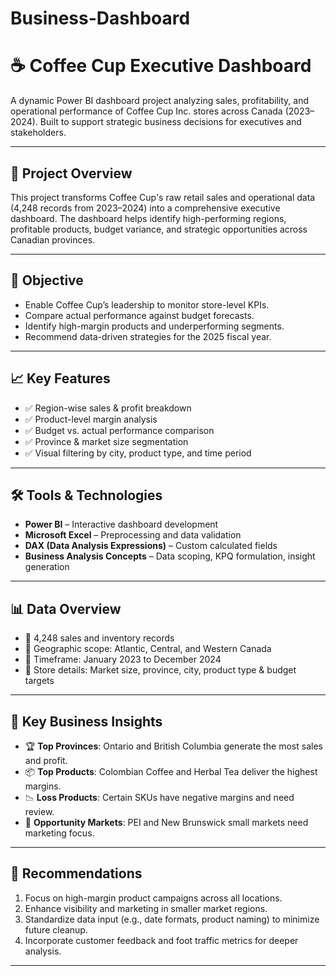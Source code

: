 # Business-Dashboard
# ☕ Coffee Cup Executive Dashboard

A dynamic Power BI dashboard project analyzing sales, profitability, and operational performance of Coffee Cup Inc. stores across Canada (2023–2024). Built to support strategic business decisions for executives and stakeholders.

---

## 📌 Project Overview

This project transforms Coffee Cup's raw retail sales and operational data (4,248 records from 2023–2024) into a comprehensive executive dashboard. The dashboard helps identify high-performing regions, profitable products, budget variance, and strategic opportunities across Canadian provinces.

---

## 🎯 Objective

- Enable Coffee Cup’s leadership to monitor store-level KPIs.
- Compare actual performance against budget forecasts.
- Identify high-margin products and underperforming segments.
- Recommend data-driven strategies for the 2025 fiscal year.

---

## 📈 Key Features

- ✅ Region-wise sales & profit breakdown  
- ✅ Product-level margin analysis  
- ✅ Budget vs. actual performance comparison  
- ✅ Province & market size segmentation  
- ✅ Visual filtering by city, product type, and time period

---

## 🛠️ Tools & Technologies

- **Power BI** – Interactive dashboard development  
- **Microsoft Excel** – Preprocessing and data validation  
- **DAX (Data Analysis Expressions)** – Custom calculated fields  
- **Business Analysis Concepts** – Data scoping, KPQ formulation, insight generation

---

## 📊 Data Overview

- 📁 4,248 sales and inventory records  
- 📍 Geographic scope: Atlantic, Central, and Western Canada  
- 🧾 Timeframe: January 2023 to December 2024  
- 🏪 Store details: Market size, province, city, product type & budget targets

---

## 🧠 Key Business Insights

- 🏆 **Top Provinces**: Ontario and British Columbia generate the most sales and profit.
- 📦 **Top Products**: Colombian Coffee and Herbal Tea deliver the highest margins.
- 📉 **Loss Products**: Certain SKUs have negative margins and need review.
- 🏬 **Opportunity Markets**: PEI and New Brunswick small markets need marketing focus.

---

## 📌 Recommendations

1. Focus on high-margin product campaigns across all locations.
2. Enhance visibility and marketing in smaller market regions.
3. Standardize data input (e.g., date formats, product naming) to minimize future cleanup.
4. Incorporate customer feedback and foot traffic metrics for deeper analysis.

---

